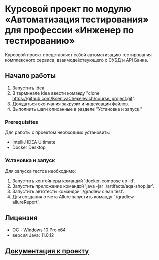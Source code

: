 

# Курсовой проект по модулю «Автоматизация тестирования» для профессии «Инженер по тестированию»

Курсовой проект представляет собой автоматизацию тестирования комплексного сервиса, взаимодействующего с СУБД и API Банка.

## Начало работы

  1. Запустить Idea.  
  1. В терминале Idea ввести команду "clone https://github.com/KseniyaChepelevich/course_project.git".  
  1. Дождаться окончания закрузки и индексации файлов.  
  1. Выполнить шаги описанные в разделе "Установка и запуск."  

### Prerequisites

Для работы с проектом необходимо установить:

* IntelliJ IDEA Ultimate 
* Docker Desktop 


### Установка и запуск

Для запуска тестов необходимо:

  1. Запустить контейнеры командой 'docker-compose up -d'.
  1. Запустить приложение командой 'java -jar ./artifacts/aqa-shop.jar'.  
  1. Запустить автотесты командой './gradlew clean test'.   
  1. Для создания отчета Allure запустить команду './gradlew allureReport'.

## Лицензия

* ОС - Windows 10 Pro x64
* версия Java: 11.0.12

## [Документация к проекту](https://github.com/KseniyaChepelevich/course_project/tree/master/docs)
